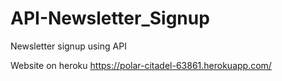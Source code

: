 # API-Newsletter_Signup
Newsletter signup using API

Website on heroku
https://polar-citadel-63861.herokuapp.com/
